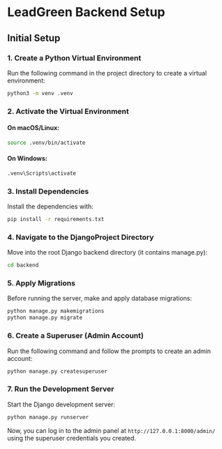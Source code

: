 # LeadGreen Backend Setup

## Initial Setup

### 1. Create a Python Virtual Environment

Run the following command in the project directory to create a virtual environment:
```bash
python3 -m venv .venv
```

### 2. Activate the Virtual Environment

#### On macOS/Linux:
```bash
source .venv/bin/activate
```

#### On Windows:
```bash
.venv\Scripts\activate
```

### 3. Install Dependencies

Install the dependencies with:
```bash
pip install -r requirements.txt
```

### 4. Navigate to the DjangoProject Directory

Move into the root Django backend directory (it contains manage.py):
```bash
cd backend
```

### 5. Apply Migrations

Before running the server, make and apply database migrations:
```bash
python manage.py makemigrations
python manage.py migrate
```

### 6. Create a Superuser (Admin Account)

Run the following command and follow the prompts to create an admin account:
```bash
python manage.py createsuperuser
```

### 7. Run the Development Server

Start the Django development server:
```bash
python manage.py runserver
```

Now, you can log in to the admin panel at `http://127.0.0.1:8000/admin/` using the superuser credentials you created.
